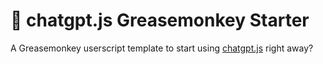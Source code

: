 # 🙈 chatgpt.js Greasemonkey Starter

A Greasemonkey userscript template to start using [chatgpt.js](https://github.com/kudoai/chatgpt.js) right away?

